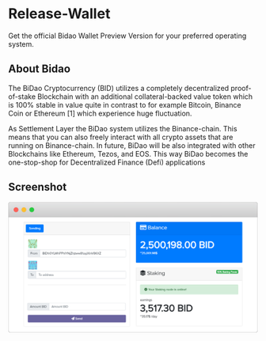 # Release-Wallet
Get the official Bidao Wallet Preview Version for your preferred operating system.

## About Bidao
The BiDao Cryptocurrency (BID) utilizes a completely decentralized proof-of-stake Blockchain with an additional collateral-backed value token which is 100% stable in value quite in contrast to for example Bitcoin, Binance Coin or Ethereum [1] which experience huge fluctuation. 

As Settlement Layer the BiDao system utilizes the Binance-chain. This means that you can also freely interact with all crypto assets that are running on Binance-chain. In future, BiDao will be also integrated with other Blockchains like Ethereum, Tezos, and EOS. This way BiDao becomes the one-stop-shop for Decentralized Finance (Defi) applications

## Screenshot
![alt text](https://raw.githubusercontent.com/Bidao-Team/Release-Wallet/master/screenshot.png)

